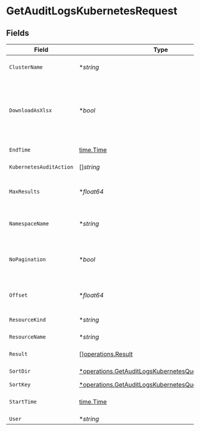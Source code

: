 # GetAuditLogsKubernetesRequest


## Fields

| Field                                                                                                                     | Type                                                                                                                      | Required                                                                                                                  | Description                                                                                                               |
| ------------------------------------------------------------------------------------------------------------------------- | ------------------------------------------------------------------------------------------------------------------------- | ------------------------------------------------------------------------------------------------------------------------- | ------------------------------------------------------------------------------------------------------------------------- |
| `ClusterName`                                                                                                             | **string*                                                                                                                 | :heavy_minus_sign:                                                                                                        | the cluster name to filter by                                                                                             |
| `DownloadAsXlsx`                                                                                                          | **bool*                                                                                                                   | :heavy_minus_sign:                                                                                                        | When true, the API will return an xlsx file, and pagination will be ignored                                               |
| `EndTime`                                                                                                                 | [time.Time](https://pkg.go.dev/time#Time)                                                                                 | :heavy_check_mark:                                                                                                        | End date of the query                                                                                                     |
| `KubernetesAuditAction`                                                                                                   | []*string*                                                                                                                | :heavy_minus_sign:                                                                                                        | Kubernetes audit action                                                                                                   |
| `MaxResults`                                                                                                              | **float64*                                                                                                                | :heavy_minus_sign:                                                                                                        | The number of entries to return (pagination)                                                                              |
| `NamespaceName`                                                                                                           | **string*                                                                                                                 | :heavy_minus_sign:                                                                                                        | the namespace name to filter by                                                                                           |
| `NoPagination`                                                                                                            | **bool*                                                                                                                   | :heavy_minus_sign:                                                                                                        | When true, the pagination params will be ignored                                                                          |
| `Offset`                                                                                                                  | **float64*                                                                                                                | :heavy_minus_sign:                                                                                                        | Return entries from this offset (pagination)                                                                              |
| `ResourceKind`                                                                                                            | **string*                                                                                                                 | :heavy_minus_sign:                                                                                                        | Resource kind                                                                                                             |
| `ResourceName`                                                                                                            | **string*                                                                                                                 | :heavy_minus_sign:                                                                                                        | Resource name                                                                                                             |
| `Result`                                                                                                                  | [][operations.Result](../../models/operations/result.md)                                                                  | :heavy_minus_sign:                                                                                                        | event result filter                                                                                                       |
| `SortDir`                                                                                                                 | [*operations.GetAuditLogsKubernetesQueryParamSortDir](../../models/operations/getauditlogskubernetesqueryparamsortdir.md) | :heavy_minus_sign:                                                                                                        | sorting direction                                                                                                         |
| `SortKey`                                                                                                                 | [*operations.GetAuditLogsKubernetesQueryParamSortKey](../../models/operations/getauditlogskubernetesqueryparamsortkey.md) | :heavy_minus_sign:                                                                                                        | sort key                                                                                                                  |
| `StartTime`                                                                                                               | [time.Time](https://pkg.go.dev/time#Time)                                                                                 | :heavy_check_mark:                                                                                                        | Start date of the query                                                                                                   |
| `User`                                                                                                                    | **string*                                                                                                                 | :heavy_minus_sign:                                                                                                        | User name                                                                                                                 |